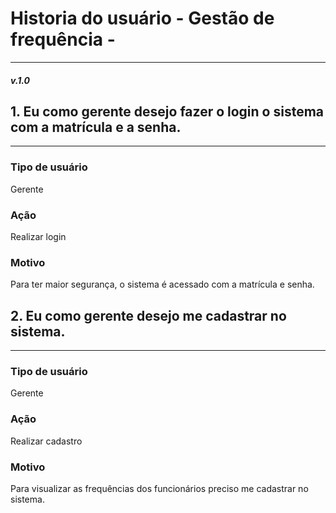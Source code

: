 # Historia do usuário - Gestão de frequência -
---
##### _v.1.0_

## 1. Eu como gerente desejo fazer o login o sistema com a matrícula e a senha.
---
### Tipo de usuário
Gerente 
### Ação 
Realizar login
### Motivo
Para ter maior segurança, o sistema é acessado com a matrícula e senha.

## 2. Eu como gerente desejo me cadastrar no sistema.
---
### Tipo de usuário
Gerente
### Ação
Realizar cadastro
### Motivo
Para visualizar as frequências dos funcionários preciso me cadastrar no sistema.


